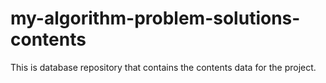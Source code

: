 # my-algorithm-problem-solutions-contents
This is database repository that contains the contents data for the project.
